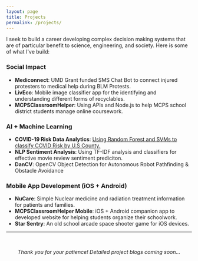 ```yaml
---
layout: page
title: Projects
permalink: /projects/
---
```


I seek to build a career developing complex decision making systems that are of particular benefit to science, engineering, and society. Here is some of what I've build:

### Social Impact
* **Mediconnect**: UMD Grant funded SMS Chat Bot to connect injured protesters to medical help during BLM Protests.
* **LivEco**: Mobile image classifier app for the identifying and understanding different forms of recyclables.
* **MCPSClassroomHelper**: Using APIs and Node.js to help MCPS school district students manage online coursework.

### AI + Machine Learning
* **COVID-19 Risk Data Analytics**: [Using Random Forest and SVMs to classify COVID Risk by U.S County.](/covid19)
* **NLP Sentiment Analysis**: Using TF-IDF analysis and classifiers for effective movie review sentiment prediciton.  
* **DanCV**: OpenCV Object Detection for Autonomous Robot Pathfinding & Obstacle Avoidance

### Mobile App Development (iOS + Android)
* **NuCare**: Simple Nuclear medicine and radiation treatment information for patients and families.
* **MCPSClassroomHelper Mobile**: iOS + Android companion app to developed website for helping students organize their schoolwork.  
* **Star Sentry**: An old school arcade space shooter game for iOS devices.


<hr>
<br/>
<p align="center"> <i>Thank you for your patience! Detailed project blogs coming soon...</i>
</p>